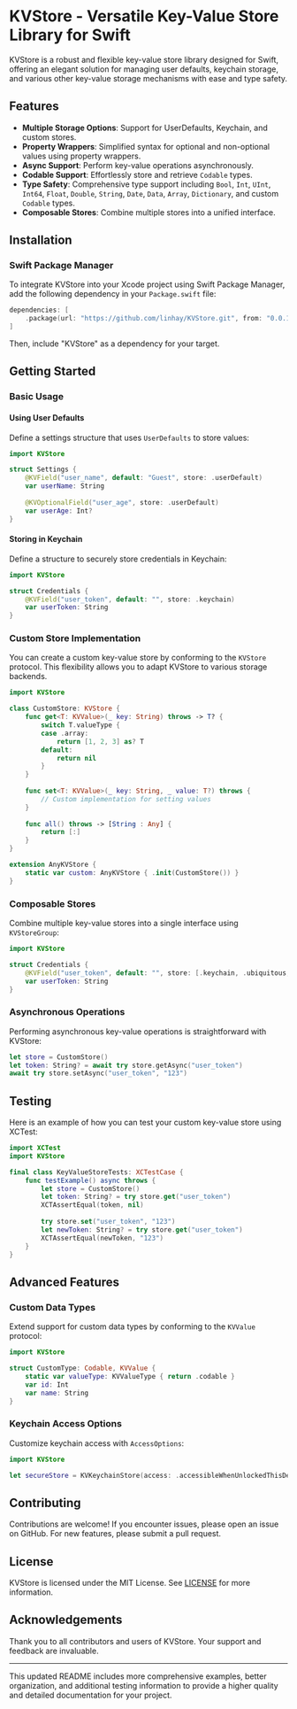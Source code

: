 # KVStore - Versatile Key-Value Store Library for Swift

KVStore is a robust and flexible key-value store library designed for Swift, offering an elegant solution for managing user defaults, keychain storage, and various other key-value storage mechanisms with ease and type safety.

## Features

- **Multiple Storage Options**: Support for UserDefaults, Keychain, and custom stores.
- **Property Wrappers**: Simplified syntax for optional and non-optional values using property wrappers.
- **Async Support**: Perform key-value operations asynchronously.
- **Codable Support**: Effortlessly store and retrieve `Codable` types.
- **Type Safety**: Comprehensive type support including `Bool`, `Int`, `UInt`, `Int64`, `Float`, `Double`, `String`, `Date`, `Data`, `Array`, `Dictionary`, and custom `Codable` types.
- **Composable Stores**: Combine multiple stores into a unified interface.

## Installation

### Swift Package Manager

To integrate KVStore into your Xcode project using Swift Package Manager, add the following dependency in your `Package.swift` file:

```swift
dependencies: [
    .package(url: "https://github.com/linhay/KVStore.git", from: "0.0.1")
]
```

Then, include "KVStore" as a dependency for your target.

## Getting Started

### Basic Usage

#### Using User Defaults

Define a settings structure that uses `UserDefaults` to store values:

```swift
import KVStore

struct Settings {
    @KVField("user_name", default: "Guest", store: .userDefault)
    var userName: String
    
    @KVOptionalField("user_age", store: .userDefault)
    var userAge: Int?
}
```

#### Storing in Keychain

Define a structure to securely store credentials in Keychain:

```swift
import KVStore

struct Credentials {
    @KVField("user_token", default: "", store: .keychain)
    var userToken: String
}
```

### Custom Store Implementation

You can create a custom key-value store by conforming to the `KVStore` protocol. This flexibility allows you to adapt KVStore to various storage backends.

```swift
import KVStore

class CustomStore: KVStore {
    func get<T: KVValue>(_ key: String) throws -> T? {
        switch T.valueType {
        case .array:
            return [1, 2, 3] as? T
        default:
            return nil
        }
    }
    
    func set<T: KVValue>(_ key: String, _ value: T?) throws {
        // Custom implementation for setting values
    }
    
    func all() throws -> [String : Any] {
        return [:]
    }
}

extension AnyKVStore {
    static var custom: AnyKVStore { .init(CustomStore()) }
}
```

### Composable Stores

Combine multiple key-value stores into a single interface using `KVStoreGroup`:

```swift
import KVStore

struct Credentials {
    @KVField("user_token", default: "", store: [.keychain, .ubiquitous, .userDefault, .custom])
    var userToken: String
}
```

### Asynchronous Operations

Performing asynchronous key-value operations is straightforward with KVStore:

```swift
let store = CustomStore()
let token: String? = await try store.getAsync("user_token")
await try store.setAsync("user_token", "123")
```

## Testing

Here is an example of how you can test your custom key-value store using XCTest:

```swift
import XCTest
import KVStore

final class KeyValueStoreTests: XCTestCase {
    func testExample() async throws {
        let store = CustomStore()
        let token: String? = try store.get("user_token")
        XCTAssertEqual(token, nil)
        
        try store.set("user_token", "123")
        let newToken: String? = try store.get("user_token")
        XCTAssertEqual(newToken, "123")
    }
}
```

## Advanced Features

### Custom Data Types

Extend support for custom data types by conforming to the `KVValue` protocol:

```swift
import KVStore

struct CustomType: Codable, KVValue {
    static var valueType: KVValueType { return .codable }
    var id: Int
    var name: String
}
```

### Keychain Access Options

Customize keychain access with `AccessOptions`:

```swift
import KVStore

let secureStore = KVKeychainStore(access: .accessibleWhenUnlockedThisDeviceOnly)
```

## Contributing

Contributions are welcome! If you encounter issues, please open an issue on GitHub. For new features, please submit a pull request.

## License

KVStore is licensed under the MIT License. See [LICENSE](LICENSE) for more information.

## Acknowledgements

Thank you to all contributors and users of KVStore. Your support and feedback are invaluable.

---

This updated README includes more comprehensive examples, better organization, and additional testing information to provide a higher quality and detailed documentation for your project.
